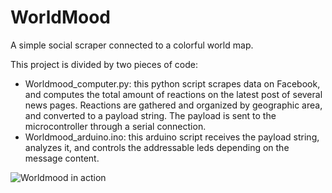 # WorldMood
A simple social scraper connected to a colorful world map.

This project is divided by two pieces of code:
* Worldmood_computer.py: this python script scrapes data on Facebook, and computes the total amount of reactions on the latest post of several news pages. Reactions are gathered and organized by geographic area, and converted to a payload string. The payload is sent to the microcontroller through a serial connection.
* Worldmood_arduino.ino: this arduino script receives the payload string, analyzes it, and controls the addressable leds depending on the message content.

![Worldmood in action](https://scimaker.files.wordpress.com/2019/12/worldmood_1.jpg)

